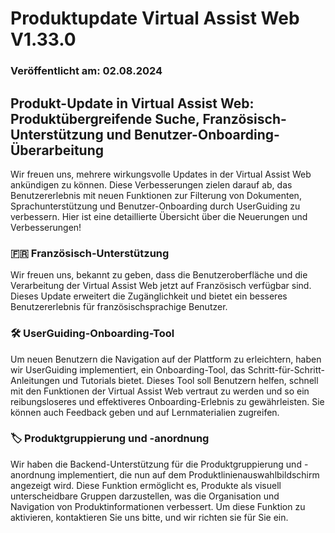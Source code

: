 # Produktupdate Virtual Assist Web V1.33.0

### Veröffentlicht am: 02.08.2024

## Produkt-Update in Virtual Assist Web: Produktübergreifende Suche, Französisch-Unterstützung und Benutzer-Onboarding-Überarbeitung

Wir freuen uns, mehrere wirkungsvolle Updates in der Virtual Assist Web ankündigen zu können. Diese Verbesserungen zielen darauf ab, das Benutzererlebnis mit neuen Funktionen zur Filterung von Dokumenten, Sprachunterstützung und Benutzer-Onboarding durch UserGuiding zu verbessern. Hier ist eine detaillierte Übersicht über die Neuerungen und Verbesserungen!

### 🇫🇷 **Französisch-Unterstützung**

Wir freuen uns, bekannt zu geben, dass die Benutzeroberfläche und die Verarbeitung der Virtual Assist Web jetzt auf Französisch verfügbar sind. Dieses Update erweitert die Zugänglichkeit und bietet ein besseres Benutzererlebnis für französischsprachige Benutzer.

### 🛠️ **UserGuiding-Onboarding-Tool**

Um neuen Benutzern die Navigation auf der Plattform zu erleichtern, haben wir UserGuiding implementiert, ein Onboarding-Tool, das Schritt-für-Schritt-Anleitungen und Tutorials bietet. Dieses Tool soll Benutzern helfen, schnell mit den Funktionen der Virtual Assist Web vertraut zu werden und so ein reibungsloseres und effektiveres Onboarding-Erlebnis zu gewährleisten. Sie können auch Feedback geben und auf Lernmaterialien zugreifen.

### 🏷️ **Produktgruppierung und -anordnung**

Wir haben die Backend-Unterstützung für die Produktgruppierung und -anordnung implementiert, die nun auf dem Produktlinienauswahlbildschirm angezeigt wird. Diese Funktion ermöglicht es, Produkte als visuell unterscheidbare Gruppen darzustellen, was die Organisation und Navigation von Produktinformationen verbessert. Um diese Funktion zu aktivieren, kontaktieren Sie uns bitte, und wir richten sie für Sie ein.


